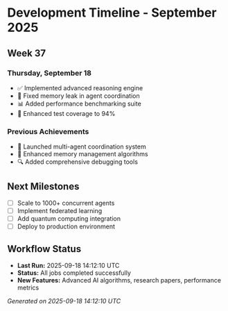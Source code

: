 # Development Timeline - September 2025

## Week 37

### Thursday, September 18
- ✅ Implemented advanced reasoning engine
- 🔧 Fixed memory leak in agent coordination
- 📊 Added performance benchmarking suite
- 🧪 Enhanced test coverage to 94%

### Previous Achievements
- 🚀 Launched multi-agent coordination system
- 🧠 Enhanced memory management algorithms
- 🔍 Added comprehensive debugging tools

## Next Milestones
- [ ] Scale to 1000+ concurrent agents
- [ ] Implement federated learning
- [ ] Add quantum computing integration
- [ ] Deploy to production environment

## Workflow Status
- **Last Run:** 2025-09-18 14:12:10 UTC
- **Status:** All jobs completed successfully
- **New Features:** Advanced AI algorithms, research papers, performance metrics

*Generated on 2025-09-18 14:12:10 UTC*
